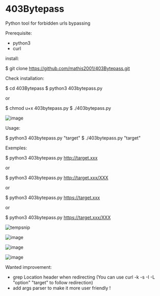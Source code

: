# 403Bytepass
Python tool for forbidden urls bypassing

Prerequisite:

- python3
- curl

install:

$ git clone https://github.com/mathis2001/403Bytepass.git

Check installation:

$ cd 403Bytepass
$ python3 403bytepass.py

or
 
$ chmod u+x 403bytepass.py
$ ./403bytepass.py

![image](https://user-images.githubusercontent.com/40497633/160373432-f9b141e3-5a1a-4344-a691-0b1055bf1c7a.png)


Usage:

$ python3 403bytepass.py "target"
$ ./403bytepass.py "target"

Exemples:
 
$ python3 403bytepass.py http://target.xxx

or
 
$ python3 403bytepass.py http://target.xxx/XXX
 
or
 
$ python3 403bytepass.py https://target.xxx
 
or
 
$ python3 403bytepass.py https://target.xxx/XXX

![tempsnip](https://user-images.githubusercontent.com/40497633/160359511-3c80c4ab-6eb7-45e4-9833-6a0b19c5a929.png)
 
![image](https://user-images.githubusercontent.com/40497633/160358945-dec9b05d-6573-477d-8856-283a69b4d4d1.png)

![image](https://user-images.githubusercontent.com/40497633/160359035-ea029ded-25c6-4630-b19c-af61edb9619d.png)

![image](https://user-images.githubusercontent.com/40497633/160359133-d68b3068-c478-4c60-a117-98afdfa3ee2e.png)

Wanted improvement:
- grep Location header when redirecting (You can use curl -k -s -I -L "option" "target" to follow redirection)
- add args parser to make it more user friendly !
